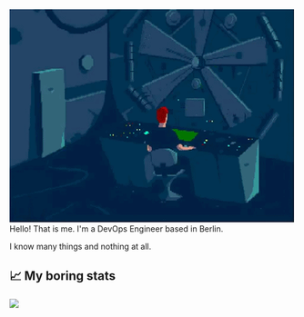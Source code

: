 <img src="./assets/POd5.gif">
Hello! That is me. I'm a DevOps Engineer based in Berlin. 

I know many things and nothing at all.


## &#x1f4c8; My boring stats
<img align="center" src="https://github-readme-stats.vercel.app/api/top-langs/?username=hunterchris&theme=merko" />

